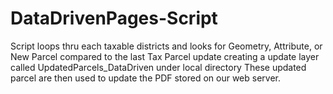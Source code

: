 # DataDrivenPages-Script
Script loops thru each taxable districts and looks for Geometry, Attribute, or New Parcel compared to the last Tax Parcel update creating a update layer called UpdatedParcels_DataDriven under local directory These updated parcel are then used to update the PDF stored on our web server.  
